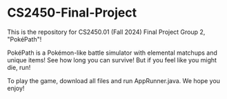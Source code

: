 # CS2450-Final-Project
This is the repository for CS2450.01 (Fall 2024) Final Project Group 2, "PokéPath"!

PokéPath is a Pokémon-like battle simulator with elemental matchups and unique items!
See how long you can survive! But if you feel like you might die, run!

To play the game, download all files and run AppRunner.java.
We hope you enjoy!